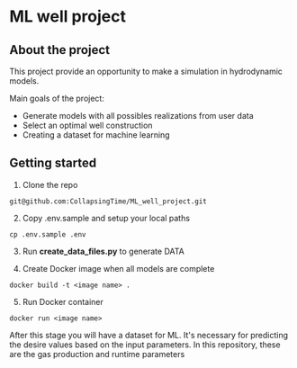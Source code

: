 # ML well project

<h2>About the project</h2>
This project provide an opportunity to make a simulation in hydrodynamic models.

Main goals of the project:
    <ul>
        <li>Generate models with all possibles realizations from user data</li>
        <li>Select an optimal well construction</li>
        <li>Creating a dataset for machine learning</li>
    </ul>

<h2>Getting started</h2>

1. Clone the repo
```
git@github.com:CollapsingTime/ML_well_project.git
```

2. Copy .env.sample and setup your local paths
```
cp .env.sample .env
```

3. Run <b>create_data_files.py</b> to generate DATA

4. Create Docker image when all models are complete
```
docker build -t <image name> .
```

5. Run Docker container
```
docker run <image name>
```

After this stage you will have a dataset for ML. It's necessary for predicting the desire values based on the input parameters. In this repository, these are the gas production and runtime parameters